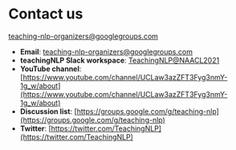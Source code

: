 # Contact us
<a href="mailto:teaching-nlp-organizers@googlegroups.com">teaching-nlp-organizers@googlegroups.com</a></p>
- **Email**: teaching-nlp-organizers@googlegroups.com 
- **teachingNLP Slack workspace**: [TeachingNLP@NAACL2021](https://join.slack.com/t/teachingnlpnaacl2021/shared_invite/zt-qnz8g51h-4PraL_3ISI4vq0kDTwKZ7g)
- **YouTube channel**: [https://www.youtube.com/channel/UCLaw3azZFT3Fyg3nmY-1g_w/about](https://www.youtube.com/channel/UCLaw3azZFT3Fyg3nmY-1g_w/about)
- **Discussion list**: [https://groups.google.com/g/teaching-nlp](https://groups.google.com/g/teaching-nlp)
- **Twitter**: [https://twitter.com/TeachingNLP](https://twitter.com/TeachingNLP)


